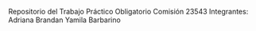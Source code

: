 Repositorio del Trabajo Práctico Obligatorio
Comisión 23543
Integrantes:
    Adriana Brandan
    Yamila Barbarino